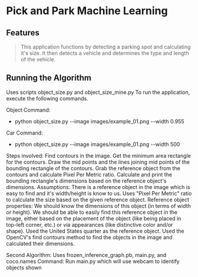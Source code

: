 # Pick and Park Machine Learning 


## Features
> This application functions by detecting a parking spot
> and calculating it's size. It then detects a vehicle 
> and determines the type and length of the vehicle.

## Running the Algorithm
Uses scripts object_size.py and object_size_mine.py
To run the application, execute the following commands.

Object Command:
- python object_size.py --image images/example_01.png --width 0.955

Car Command:
- python object_size.py --image images/example_01.png --width 500

Steps involved:
Find contours in the image.
Get the minimum area rectangle for the contours.
Draw the mid points and the lines joining mid points of the bounding rectangle of the contours.
Grab the reference object from the contours and calculate Pixel Per Metric ratio.
Calculate and print the bounding rectangle's dimensions based on the reference object's dimensions.
Assumptions:
There is a reference object in the image which is easy to find and it's width/height is know to us.
Uses "Pixel Per Metric" ratio to calculate the size based on the given reference object.
Reference object properties:
We should know the dimensions of this object (in terms of width or height).
We should be able to easily find this reference object in the image, either based on the placement of the object (like being placed in top-left corner, etc.) or via appearances (like distinctive color and/or shape).
Used the United States quarter as the reference object.
Used the OpenCV's find contours method to find the objects in the image and calculated their dimensions.

Second Algorithm:
Uses frozen_inference_graph.pb, main.py, and coco.names
Command:
Run main.py which will use webcam to identify objects shown
